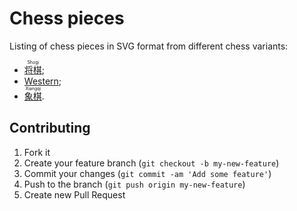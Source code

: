 # Chess pieces

Listing of chess pieces in SVG format from different chess variants:

 * [<ruby lang="ja">将棋<rt lang="en">Shogi</rt></ruby>](https://en.wikipedia.org/wiki/Shogi);
 * [Western](https://en.wikipedia.org/wiki/Chess);
 * [<ruby lang="zh">象棋<rt lang="en">Xiangqi</rt></ruby>](https://en.wikipedia.org/wiki/Xiangqi).

## Contributing

1. Fork it
2. Create your feature branch (`git checkout -b my-new-feature`)
3. Commit your changes (`git commit -am 'Add some feature'`)
4. Push to the branch (`git push origin my-new-feature`)
5. Create new Pull Request
